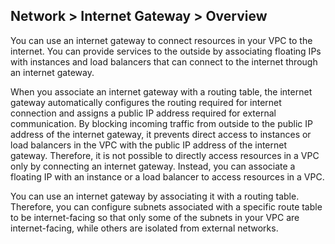 ## Network > Internet Gateway > Overview

You can use an internet gateway to connect resources in your VPC to the internet. You can provide services to the outside by associating floating IPs with instances and load balancers that can connect to the internet through an internet gateway.

When you associate an internet gateway with a routing table, the internet gateway automatically configures the routing required for internet connection and assigns a public IP address required for external communication.
By blocking incoming traffic from outside to the public IP address of the internet gateway, it prevents direct access to instances or load balancers in the VPC with the public IP address of the internet gateway. Therefore, it is not possible to directly access resources in a VPC only by connecting an internet gateway. Instead, you can associate a floating IP with an instance or a load balancer to access resources in a VPC.

You can use an internet gateway by associating it with a routing table. Therefore, you can configure subnets associated with a specific route table to be internet-facing so that only some of the subnets in your VPC are internet-facing, while others are isolated from external networks.

